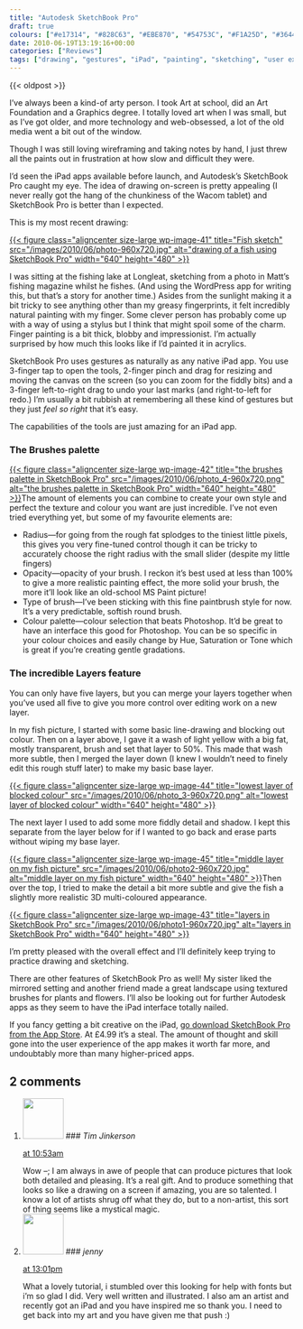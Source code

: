 ```yaml
---
title: "Autodesk SketchBook Pro"
draft: true
colours: ["#e17314", "#828C63", "#EBE870", "#54753C", "#F1A25D", "#36442c", "#EBE870"]
date: 2010-06-19T13:19:16+00:00
categories: ["Reviews"]
tags: ["drawing", "gestures", "iPad", "painting", "sketching", "user experience"]
---
```


{{< oldpost >}}

I’ve always been a kind-of arty person. I took Art at school, did an Art Foundation and a Graphics degree. I totally loved art when I was small, but as I’ve got older, and more technology and web-obsessed, a lot of the old media went a bit out of the window.

Though I was still loving wireframing and taking notes by hand, I just threw all the paints out in frustration at how slow and difficult they were.

I’d seen the iPad apps available before launch, and Autodesk’s SketchBook Pro caught my eye. The idea of drawing on-screen is pretty appealing (I never really got the hang of the chunkiness of the Wacom tablet) and SketchBook Pro is better than I expected.

This is my most recent drawing:

[{{< figure class="aligncenter size-large wp-image-41" title="Fish sketch" src="/images/2010/06/photo-960x720.jpg" alt="drawing of a fish using SketchBook Pro" width="640" height="480" >}}](/images/2010/06/photo.jpg)

I was sitting at the fishing lake at Longleat, sketching from a photo in Matt’s fishing magazine whilst he fishes. (And using the WordPress app for writing this, but that’s a story for another time.) Asides from the sunlight making it a bit tricky to see anything other than my greasy fingerprints, it felt incredibly natural painting with my finger. Some clever person has probably come up with a way of using a stylus but I think that might spoil some of the charm. Finger painting is a bit thick, blobby and impressionist. I’m actually surprised by how much this looks like if I’d painted it in acrylics.

SketchBook Pro uses gestures as naturally as any native iPad app. You use 3-finger tap to open the tools, 2-finger pinch and drag for resizing and moving the canvas on the screen (so you can zoom for the fiddly bits) and a 3-finger left-to-right drag to undo your last marks (and right-to-left for redo.) I’m usually a bit rubbish at remembering all these kind of gestures but they just *feel so right* that it’s easy.

The capabilities of the tools are just amazing for an iPad app.

### The Brushes palette

[{{< figure class="aligncenter size-large wp-image-42" title="the brushes palette in SketchBook Pro" src="/images/2010/06/photo_4-960x720.png" alt="the brushes palette in SketchBook Pro" width="640" height="480" >}}](/images/2010/06/photo_4.png)The amount of elements you can combine to create your own style and perfect the texture and colour you want are just incredible. I’ve not even tried everything yet, but some of my favourite elements are:

* Radius—for going from the rough fat splodges to the tiniest little pixels, this gives you very fine-tuned control though it can be tricky to accurately choose the right radius with the small slider (despite my little fingers)
* Opacity—opacity of your brush. I reckon it’s best used at less than 100% to give a more realistic painting effect, the more solid your brush, the more it’ll look like an old-school MS Paint picture!
* Type of brush—I’ve been sticking with this fine paintbrush style for now. It’s a very predictable, softish round brush.
* Colour palette—colour selection that beats Photoshop. It’d be great to have an interface this good for Photoshop. You can be so specific in your colour choices and easily change by Hue, Saturation or Tone which is great if you’re creating gentle gradations.

### The incredible Layers feature

You can only have five layers, but you can merge your layers together when you’ve used all five to give you more control over editing work on a new layer.

In my fish picture, I started with some basic line-drawing and blocking out colour. Then on a layer above, I gave it a wash of light yellow with a big fat, mostly transparent, brush and set that layer to 50%. This made that wash more subtle, then I merged the layer down (I knew I wouldn’t need to finely edit this rough stuff later) to make my basic base layer.

[{{< figure class="aligncenter size-large wp-image-44" title="lowest layer of blocked colour" src="/images/2010/06/photo_3-960x720.png" alt="lowest layer of blocked colour" width="640" height="480" >}}](/images/2010/06/photo_3.png)

The next layer I used to add some more fiddly detail and shadow. I kept this separate from the layer below for if I wanted to go back and erase parts without wiping my base layer.

[{{< figure class="aligncenter size-large wp-image-45" title="middle layer on my fish picture" src="/images/2010/06/photo2-960x720.jpg" alt="middle layer on my fish picture" width="640" height="480" >}}](/images/2010/06/photo2.jpg)Then over the top, I tried to make the detail a bit more subtle and give the fish a slightly more realistic 3D multi-coloured appearance.

[{{< figure class="aligncenter size-large wp-image-43" title="layers in SketchBook Pro" src="/images/2010/06/photo1-960x720.jpg" alt="layers in SketchBook Pro" width="640" height="480" >}}](/images/2010/06/photo1.jpg)

I’m pretty pleased with the overall effect and I’ll definitely keep trying to practice drawing and sketching.

There are other features of SketchBook Pro as well! My sister liked the mirrored setting and another friend made a great landscape using textured brushes for plants and flowers. I’ll also be looking out for further Autodesk apps as they seem to have the iPad interface totally nailed.

If you fancy getting a bit creative on the iPad, [go download SketchBook Pro from the App Store](http://itunes.apple.com/us/app/sketchbook-pro/id364253478?mt=8 "SketchBook Pro on iTunes"). At £4.99 it’s a steal. The amount of thought and skill gone into the user experience of the app makes it worth far more, and undoubtably more than many higher-priced apps.

## 2 comments

<ol class="commentlist">
	<li class="comment even thread-even depth-1" id="li-comment-2">
			<div class="comment-author vcard">
			<img alt='' src='https://secure.gravatar.com/avatar/43a227fd13ab170ac3b530731104264b?s=72&amp;d=mm&amp;r=g' srcset='https://secure.gravatar.com/avatar/43a227fd13ab170ac3b530731104264b?s=144&amp;d=mm&amp;r=g 2x' class='avatar avatar-72 photo' height='72' width='72' />
### <cite class="fn">Tim Jinkerson</cite>
		</div>
		<aside class="comment-meta commentmetadata"><p><a href="#comment-2"><time datetime="2010-06-21T10:53:54+00:00" pubdate class="published">
		 at <span class="hours">10:53am</span></time></a></p>
	</aside>
	<div class="comment-entry">
		Wow –; I am always in awe of people that can produce pictures that look both detailed and pleasing. It’s a real gift. And to produce something that looks so like a drawing on a screen if amazing, you are so talented. I know a lot of artists shrug off what they do, but to a non-artist, this sort of thing seems like a mystical magic.
	</div>
</li>
	<li class="comment odd alt thread-odd thread-alt depth-1" id="li-comment-3">
			<div class="comment-author vcard">
			<img alt='' src='https://secure.gravatar.com/avatar/7c7e0094e768ba1b837e1d05304fc37b?s=72&amp;d=mm&amp;r=g' srcset='https://secure.gravatar.com/avatar/7c7e0094e768ba1b837e1d05304fc37b?s=144&amp;d=mm&amp;r=g 2x' class='avatar avatar-72 photo' height='72' width='72' />
### <cite class="fn">jenny</cite>
		</div>
		<aside class="comment-meta commentmetadata"><p><a href="#comment-3"><time datetime="2012-03-12T13:01:13+00:00" pubdate class="published">
		 at <span class="hours">13:01pm</span></time></a></p>
	</aside>
	<div class="comment-entry">
		What a lovely tutorial, i stumbled over this looking for help with fonts but i’m so glad I did.  Very well written and illustrated.  I also am an artist and recently got an iPad and you have inspired me so thank you.  I need to get back into my art and you have given me that push :)
	</div>
</li>
</ol>
